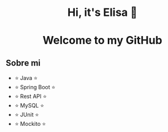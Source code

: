 <div align="center">
<h1 align="center">Hi, it's Elisa 👋</h1>
  <h1 align="center">Welcome to my GitHub </h1>
</div>

## Sobre mi
- ⭐ Java ⭐
- ⭐ Spring Boot ⭐
- ⭐ Rest API ⭐
- ⭐ MySQL ⭐
- ⭐ JUnit ⭐
- ⭐ Mockito ⭐

<!--
**Elipga/Elipga** is a ✨ _special_ ✨ repository because its `README.md` (this file) appears on your GitHub profile.

Here are some ideas to get you started:

- 🔭 I’m currently working on ...
- 🌱 I’m currently learning ...
- 👯 I’m looking to collaborate on ...
- 🤔 I’m looking for help with ...
- 💬 Ask me about ...
- 📫 How to reach me: ...
- 😄 Pronouns: ...
- ⚡ Fun fact: ...
-->
